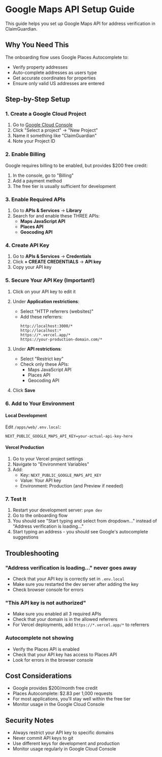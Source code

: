 # Google Maps API Setup Guide

This guide helps you set up Google Maps API for address verification in ClaimGuardian.

## Why You Need This

The onboarding flow uses Google Places Autocomplete to:
- Verify property addresses
- Auto-complete addresses as users type
- Get accurate coordinates for properties
- Ensure only valid US addresses are entered

## Step-by-Step Setup

### 1. Create a Google Cloud Project

1. Go to [Google Cloud Console](https://console.cloud.google.com/)
2. Click "Select a project" → "New Project"
3. Name it something like "ClaimGuardian"
4. Note your Project ID

### 2. Enable Billing

Google requires billing to be enabled, but provides $200 free credit:
1. In the console, go to "Billing"
2. Add a payment method
3. The free tier is usually sufficient for development

### 3. Enable Required APIs

1. Go to **APIs & Services** → **Library**
2. Search for and enable these THREE APIs:
   - **Maps JavaScript API**
   - **Places API**
   - **Geocoding API**

### 4. Create API Key

1. Go to **APIs & Services** → **Credentials**
2. Click **+ CREATE CREDENTIALS** → **API key**
3. Copy your API key

### 5. Secure Your API Key (Important!)

1. Click on your API key to edit it
2. Under **Application restrictions**:
   - Select "HTTP referrers (websites)"
   - Add these referrers:
     ```
     http://localhost:3000/*
     http://localhost:*
     https://*.vercel.app/*
     https://your-production-domain.com/*
     ```

3. Under **API restrictions**:
   - Select "Restrict key"
   - Check only these APIs:
     - Maps JavaScript API
     - Places API
     - Geocoding API

4. Click **Save**

### 6. Add to Your Environment

#### Local Development
Edit `/apps/web/.env.local`:
```env
NEXT_PUBLIC_GOOGLE_MAPS_API_KEY=your-actual-api-key-here
```

#### Vercel Production
1. Go to your Vercel project settings
2. Navigate to "Environment Variables"
3. Add:
   - Key: `NEXT_PUBLIC_GOOGLE_MAPS_API_KEY`
   - Value: Your API key
   - Environment: Production (and Preview if needed)

### 7. Test It

1. Restart your development server: `pnpm dev`
2. Go to the onboarding flow
3. You should see "Start typing and select from dropdown..." instead of "Address verification is loading..."
4. Start typing an address - you should see Google's autocomplete suggestions

## Troubleshooting

### "Address verification is loading..." never goes away
- Check that your API key is correctly set in `.env.local`
- Make sure you restarted the dev server after adding the key
- Check browser console for errors

### "This API key is not authorized"
- Make sure you enabled all 3 required APIs
- Check that your domain is in the allowed referrers
- For Vercel deployments, add `https://*.vercel.app/*` to referrers

### Autocomplete not showing
- Verify the Places API is enabled
- Check that your API key has access to Places API
- Look for errors in the browser console

## Cost Considerations

- Google provides $200/month free credit
- Places Autocomplete: $2.83 per 1,000 requests
- For most applications, you'll stay well within the free tier
- Monitor usage in the Google Cloud Console

## Security Notes

- Always restrict your API key to specific domains
- Never commit API keys to git
- Use different keys for development and production
- Monitor usage regularly in Google Cloud Console